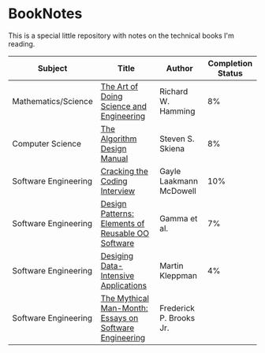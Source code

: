# BookNotes
This is a special little repository with notes on the technical books I'm reading. 

| Subject              | Title                                                                        | Author                  | Completion Status |
|----------------------|------------------------------------------------------------------------------|-------------------------|-------------------|
| Mathematics/Science  | [The Art of Doing Science and Engineering](./ArtOfScienceAndEngineering)     | Richard W. Hamming      | 8%                |
| Computer Science     | [The Algorithm Design Manual](./AlgorithmDesignManual)                       | Steven S. Skiena        | 8%                |
| Software Engineering | [Cracking the Coding Interview](./CtCI)                                      | Gayle Laakmann McDowell | 10%               |
| Software Engineering | [Design Patterns: Elements of Reusable OO Software](./DesignPatterns)        | Gamma et al.            | 7%                |
| Software Engineering | [Desiging Data-Intensive Applications](./DesigningDataIntensiveApplications) | Martin Kleppman         | 4%                |
| Software Engineering | [The Mythical Man-Month: Essays on Software Engineering](./MythicalManMonth) | Frederick P. Brooks Jr. |                   |
